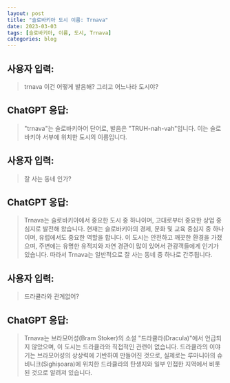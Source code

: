 ```yaml
---
layout: post
title: "슬로바키아 도시 이름: Trnava"
date: 2023-03-03
tags: [슬로바키아, 이름, 도시, Trnava]
categories: blog
---
```


## 사용자 입력:
> trnava 이건 어떻게 발음해? 그리고 어느나라 도시야?

## ChatGPT 응답:
> "trnava"는 슬로바키아어 단어로, 발음은 "TRUH-nah-vah"입니다. 이는 슬로바키아 서부에 위치한 도시의 이름입니다.

## 사용자 입력:
> 잘 사는 동네 인가?

## ChatGPT 응답:
> Trnava는 슬로바키아에서 중요한 도시 중 하나이며, 고대로부터 중요한 상업 중심지로 발전해 왔습니다. 현재는 슬로바키아의 경제, 문화 및 교육 중심지 중 하나이며, 유럽에서도 중요한 역할을 합니다. 이 도시는 안전하고 깨끗한 환경을 가졌으며, 주변에는 유명한 유적지와 자연 경관이 많이 있어서 관광객들에게 인기가 있습니다. 따라서 Trnava는 일반적으로 잘 사는 동네 중 하나로 간주됩니다.

## 사용자 입력:
> 드라큘라와 관계없어?

## ChatGPT 응답:
> Trnava는 브라모어성(Bram Stoker)의 소설 "드라큘라(Dracula)"에서 언급되지 않았으며, 이 도시는 드라큘라와 직접적인 관련이 없습니다. 드라큘라의 이야기는 브라모어성의 상상력에 기반하여 만들어진 것으로, 실제로는 루마니아의 슈비니크(Sighișoara)에 위치한 드라큘라의 탄생지와 일부 인접한 지역에서 비롯된 것으로 알려져 있습니다.

